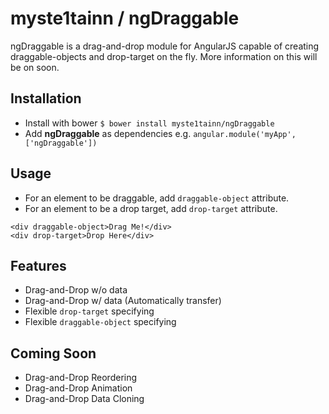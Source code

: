 # myste1tainn / ngDraggable
ngDraggable is a drag-and-drop module for AngularJS capable of creating 
draggable-objects and drop-target on the fly. More information on this will be on soon.

## Installation
- Install with bower `$ bower install myste1tainn/ngDraggable`
- Add **ngDraggable** as dependencies e.g. `angular.module('myApp', ['ngDraggable'])`

## Usage
- For an element to be draggable, add `draggable-object` attribute.
- For an element to be a drop target, add `drop-target` attribute.

```
<div draggable-object>Drag Me!</div>
<div drop-target>Drop Here</div>
```

## Features
- Drag-and-Drop w/o data
- Drag-and-Drop w/ data (Automatically transfer)
- Flexible `drop-target` specifying
- Flexible `draggable-object` specifying

## Coming Soon
- Drag-and-Drop Reordering
- Drag-and-Drop Animation
- Drag-and-Drop Data Cloning